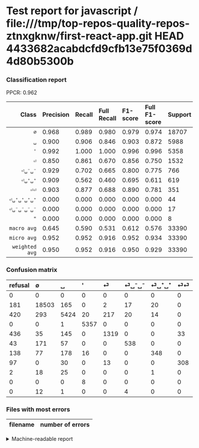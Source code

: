# Test report for javascript / file:///tmp/top-repos-quality-repos-ztnxgknw/first-react-app.git HEAD 4433682acabdcfd9cfb13e75f0369d4d80b5300b

### Classification report

PPCR: 0.962

| Class | Precision | Recall | Full Recall | F1-score | Full F1-score | Support | Full Support | PPCR |
|------:|:----------|:-------|:------------|:---------|:---------|:--------|:-------------|:-----|
| `∅` | 0.968| 0.989| 0.980| 0.979| 0.974| 18707| 18888| 0.990 |
| `␣` | 0.900| 0.906| 0.846| 0.903| 0.872| 5988| 6408| 0.934 |
| `'` | 0.992| 1.000| 1.000| 0.996| 0.996| 5358| 5358| 1.000 |
| `⏎` | 0.850| 0.861| 0.670| 0.856| 0.750| 1532| 1968| 0.778 |
| `⏎␣⁻␣⁻` | 0.929| 0.702| 0.665| 0.800| 0.775| 766| 809| 0.947 |
| `⏎␣⁺␣⁺` | 0.909| 0.562| 0.460| 0.695| 0.611| 619| 757| 0.818 |
| `⏎⏎` | 0.903| 0.877| 0.688| 0.890| 0.781| 351| 448| 0.783 |
| `⏎␣⁺␣⁺␣⁺␣⁺` | 0.000| 0.000| 0.000| 0.000| 0.000| 44| 46| 0.957 |
| `⏎␣⁻␣⁻␣⁻␣⁻` | 0.000| 0.000| 0.000| 0.000| 0.000| 17| 17| 1.000 |
| `"` | 0.000| 0.000| 0.000| 0.000| 0.000| 8| 8| 1.000 |
| `macro avg` | 0.645| 0.590| 0.531| 0.612| 0.576| 33390| 34707| 0.962 |
| `micro avg` | 0.952| 0.952| 0.916| 0.952| 0.934| 33390| 34707| 0.962 |
| `weighted avg` | 0.950| 0.952| 0.916| 0.950| 0.929| 33390| 34707| 0.962 |

### Confusion matrix

|refusal|  ∅| ␣| '| ⏎| ⏎␣⁻␣⁻| ⏎␣⁺␣⁺| ⏎⏎| ⏎␣⁺␣⁺␣⁺␣⁺| "| ⏎␣⁻␣⁻␣⁻␣⁻| 
|:---|:---|:---|:---|:---|:---|:---|:---|:---|:---|:---|
|0 |0 |0 |0 |0 |0 |0 |0 |0 |0 |0 |
|181 |18503 |165 |0 |2 |17 |20 |0 |0 |0 |0 |
|420 |293 |5424 |20 |217 |20 |14 |0 |0 |0 |0 |
|0 |0 |1 |5357 |0 |0 |0 |0 |0 |0 |0 |
|436 |35 |145 |0 |1319 |0 |0 |33 |0 |0 |0 |
|43 |171 |57 |0 |0 |538 |0 |0 |0 |0 |0 |
|138 |77 |178 |16 |0 |0 |348 |0 |0 |0 |0 |
|97 |0 |30 |0 |13 |0 |0 |308 |0 |0 |0 |
|2 |18 |25 |0 |0 |0 |1 |0 |0 |0 |0 |
|0 |0 |0 |8 |0 |0 |0 |0 |0 |0 |0 |
|0 |12 |1 |0 |0 |4 |0 |0 |0 |0 |0 |

### Files with most errors

| filename | number of errors|
|:----:|:-----|

<details>
    <summary>Machine-readable report</summary>
```json
{
  "cl_report": {"\"": {"f1-score": 0.0, "precision": 0.0, "recall": 0.0, "support": 8}, "\u0027": {"f1-score": 0.9958174551538247, "precision": 0.9918533604887984, "recall": 0.9998133631952221, "support": 5358}, "macro avg": {"f1-score": 0.611778877273312, "precision": 0.6451689458056747, "recall": 0.5897725874091322, "support": 33390}, "micro avg": {"f1-score": 0.9522911051212938, "precision": 0.9522911051212938, "recall": 0.9522911051212938, "support": 33390}, "weighted avg": {"f1-score": 0.9498300517747623, "precision": 0.9497442644301956, "recall": 0.9522911051212938, "support": 33390}, "\u2205": {"f1-score": 0.9785804950285593, "precision": 0.9682871945156732, "recall": 0.9890949911797723, "support": 18707}, "\u23ce": {"f1-score": 0.8556600713590659, "precision": 0.8504190844616376, "recall": 0.8609660574412533, "support": 1532}, "\u23ce\u23ce": {"f1-score": 0.8901734104046243, "precision": 0.9032258064516129, "recall": 0.8774928774928775, "support": 351}, "\u23ce\u2423\u207a\u2423\u207a": {"f1-score": 0.6946107784431138, "precision": 0.9086161879895561, "recall": 0.5621970920840065, "support": 619}, "\u23ce\u2423\u207a\u2423\u207a\u2423\u207a\u2423\u207a": {"f1-score": 0.0, "precision": 0.0, "recall": 0.0, "support": 44}, "\u23ce\u2423\u207b\u2423\u207b": {"f1-score": 0.7999999999999999, "precision": 0.9291882556131261, "recall": 0.7023498694516971, "support": 766}, "\u23ce\u2423\u207b\u2423\u207b\u2423\u207b\u2423\u207b": {"f1-score": 0.0, "precision": 0.0, "recall": 0.0, "support": 17}, "\u2423": {"f1-score": 0.9029465623439321, "precision": 0.9000995685363425, "recall": 0.905811623246493, "support": 5988}},
  "cl_report_full": {"\"": {"f1-score": 0.0, "precision": 0.0, "recall": 0.0, "support": 8}, "\u0027": {"f1-score": 0.9958174551538247, "precision": 0.9918533604887984, "recall": 0.9998133631952221, "support": 5358}, "macro avg": {"f1-score": 0.57583053136713, "precision": 0.6451689458056747, "recall": 0.5308323496377956, "support": 34707}, "micro avg": {"f1-score": 0.9338737389312306, "precision": 0.9522911051212938, "recall": 0.9161552424582937, "support": 34707}, "weighted avg": {"f1-score": 0.9288039215079205, "precision": 0.9476187092892455, "recall": 0.9161552424582937, "support": 34707}, "\u2205": {"f1-score": 0.9739189936047582, "precision": 0.9682871945156732, "recall": 0.9796166878441338, "support": 18888}, "\u23ce": {"f1-score": 0.7496447854504121, "precision": 0.8504190844616376, "recall": 0.6702235772357723, "support": 1968}, "\u23ce\u23ce": {"f1-score": 0.7807351077313054, "precision": 0.9032258064516129, "recall": 0.6875, "support": 448}, "\u23ce\u2423\u207a\u2423\u207a": {"f1-score": 0.6105263157894736, "precision": 0.9086161879895561, "recall": 0.45970937912813736, "support": 757}, "\u23ce\u2423\u207a\u2423\u207a\u2423\u207a\u2423\u207a": {"f1-score": 0.0, "precision": 0.0, "recall": 0.0, "support": 46}, "\u23ce\u2423\u207b\u2423\u207b": {"f1-score": 0.7752161383285302, "precision": 0.9291882556131261, "recall": 0.6650185414091471, "support": 809}, "\u23ce\u2423\u207b\u2423\u207b\u2423\u207b\u2423\u207b": {"f1-score": 0.0, "precision": 0.0, "recall": 0.0, "support": 17}, "\u2423": {"f1-score": 0.8724465176129966, "precision": 0.9000995685363425, "recall": 0.846441947565543, "support": 6408}},
  "ppcr": 0.9620537643703
}
```
</details>

